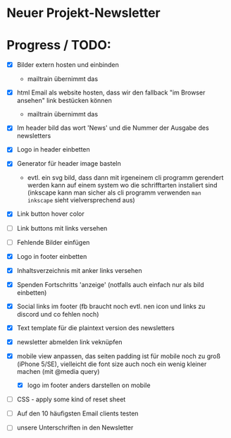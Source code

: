 # Neuer Projekt-Newsletter #



# Progress / TODO:

- [X] Bilder extern hosten und einbinden
  - mailtrain übernimmt das

- [X] html Email als website hosten, dass wir den fallback "im Browser ansehen" link bestücken können
  - mailtrain übernimmt das

- [X] Im header bild das wort 'News' und die Nummer der Ausgabe des newsletters
- [X] Logo in header einbetten
- [X] Generator für header image basteln
  - evtl. ein svg bild, dass dann mit irgeneinem cli programm gerendert werden kann auf einem system wo die schrifftarten instaliert sind (inkscape kann man sicher als cli programm verwenden `man inkscape` sieht vielversprechend aus)
- [X] Link button hover color
- [ ] Link buttons mit links versehen
- [ ] Fehlende Bilder einfügen
- [X] Logo in footer einbetten

- [X] Inhaltsverzeichnis mit anker links versehen

- [X] Spenden Fortschritts 'anzeige' (notfalls auch einfach nur als bild einbetten)

- [X] Social links im footer (fb braucht noch evtl. nen icon und links zu discord und co fehlen noch)

- [X] Text template für die plaintext version des newsletters

- [X] newsletter abmelden link veknüpfen

- [X] mobile view anpassen, das seiten padding ist für mobile noch zu groß (iPhone 5/SE),
vielleicht die font size auch noch ein wenig kleiner machen (mit @media query)
  - [X] logo im footer anders darstellen on mobile

- [ ] CSS - apply some kind of reset sheet

- [ ] Auf den 10 häufigsten Email clients testen

- [ ] unsere Unterschriften in den Newsletter
